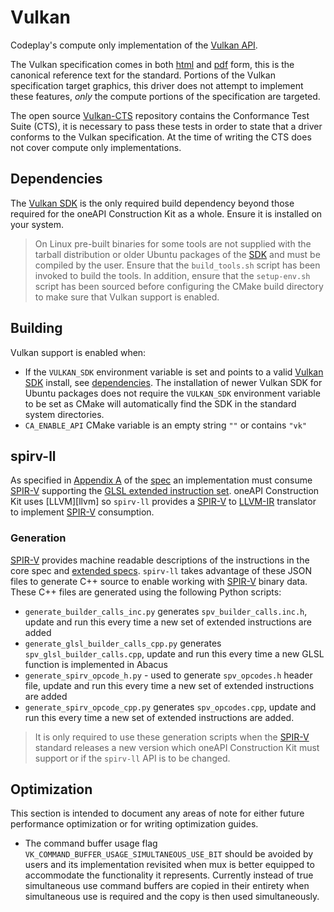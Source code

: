 # Vulkan

Codeplay's compute only implementation of the [Vulkan API][vk-reg].

The Vulkan specification comes in both [html][vk-html] and [pdf][vk-pdf] form,
this is the canonical reference text for the standard. Portions of the Vulkan
specification target graphics, this driver does not attempt to implement these
features, _only_ the compute portions of the specification are targeted.

The open source [Vulkan-CTS][vk-cts] repository contains the Conformance Test
Suite (CTS), it is necessary to pass these tests in order to state that a driver
conforms to the Vulkan specification. At the time of writing the CTS does not
cover compute only implementations.

## Dependencies

The [Vulkan SDK][vk-sdk] is the only required build dependency beyond those
required for the oneAPI Construction Kit as a whole. Ensure it is installed on
your system.

> On Linux pre-built binaries for some tools are not supplied with the
> tarball distribution or older Ubuntu packages of the [SDK][vk-sdk] and must be
> compiled by the user. Ensure that the `build_tools.sh` script has been invoked
> to build the tools. In addition, ensure that the `setup-env.sh` script has
> been sourced before configuring the CMake build directory to make sure that
> Vulkan support is enabled.

## Building

Vulkan support is enabled when:

* If the `VULKAN_SDK` environment variable is set and points to a valid
  [Vulkan SDK][vk-sdk] install, see [dependencies](#dependencies).
  The installation of newer Vulkan SDK for Ubuntu packages does not require
  the `VULKAN_SDK` environment variable to be set as CMake will automatically
  find the SDK in the standard system directories.
* `CA_ENABLE_API` CMake variable is an empty string `""` or contains `"vk"`

## spirv-ll

As specified in [Appendix A][vk-spirv] of the [spec][vk-html] an implementation
must consume [SPIR-V][spirv-reg] supporting the [GLSL extended instruction
set][spirv-ext]. oneAPI Construction Kit uses [LLVM][llvm] so `spirv-ll`
provides a [SPIR-V][spirv-reg] to [LLVM-IR][llvm-ir] translator to implement
[SPIR-V][spirv-reg] consumption.

### Generation

[SPIR-V][spirv-reg] provides machine readable descriptions of the instructions
in the core spec and [extended specs][spirv-ext]. `spirv-ll` takes advantage of
these JSON files to generate C++ source to enable working with
[SPIR-V][spirv-reg] binary data. These C++ files are generated using the
following Python scripts:

* `generate_builder_calls_inc.py` generates `spv_builder_calls.inc.h`, update
  and run this every time a new set of extended instructions are added
* `generate_glsl_builder_calls_cpp.py` generates `spv_glsl_builder_calls.cpp`,
  update and run this every time a new GLSL function is implemented in Abacus
* `generate_spirv_opcode_h.py` - used to generate `spv_opcodes.h` header file,
  update and run this every time a new set of extended instructions are added
* `generate_spirv_opcode_cpp.py` generates `spv_opcodes.cpp`, update and run
  this every time a new set of extended instructions are added.

> It is only required to use these generation scripts when the
> [SPIR-V][spirv-reg] standard releases a new version which oneAPI Construction
> Kit must support or if the `spirv-ll` API is to be changed.

## Optimization

This section is intended to document any areas of note for either future performance optimization or
for writing optimization guides.

* The command buffer usage flag `VK_COMMAND_BUFFER_USAGE_SIMULTANEOUS_USE_BIT` should be 
  avoided by users and its implementation revisited when mux is better equipped to accommodate the
  functionality it represents. Currently instead of true simultaneous use command buffers are copied
  in their entirety when simultaneous use is required and the copy is then used simultaneously.

[vk-reg]: https://www.khronos.org/registry/vulkan
[vk-html]: https://www.khronos.org/registry/vulkan/specs/1.0/html/vkspec.html
[vk-pdf]: https://www.khronos.org/registry/vulkan/specs/1.0/pdf/vkspec.pdf
[vk-cts]: https://github.com/KhronosGroup/Vulkan-CTS
[vk-sdk]: https://vulkan.lunarg.com
[vk-spirv]: https://www.khronos.org/registry/vulkan/specs/1.0/html/vkspec.html#spirvenv
[spirv-reg]: https://www.khronos.org/registry/spir-v
[spirv-ext]: https://www.khronos.org/registry/spir-v/#extins
[llvm-ir]: https://llvm.org/docs/LangRef.html
